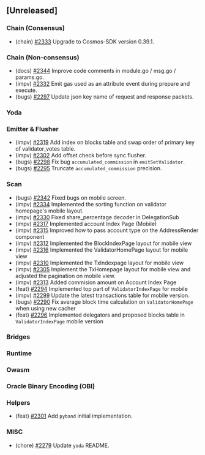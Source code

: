 <!--
(feat): New feature
(impv): Improvement / Enhancement
(docs): Documentation
(bugs): Bug fixes
(chore): Chore/cleanup work
-->

## [Unreleased]

### Chain (Consensus)

- (chain) [\#2333](https://github.com/bandprotocol/bandchain/pull/2333) Upgrade to Cosmos-SDK version 0.39.1.

### Chain (Non-consensus)

- (docs) [\#2344](https://github.com/bandprotocol/bandchain/pull/2344) Improve code comments in module.go / msg.go / params.go.
- (impv) [\#2332](https://github.com/bandprotocol/bandchain/pull/2232) Emit gas used as an attribute event during prepare and execute.
- (bugs) [\#2297](https://github.com/bandprotocol/bandchain/pull/2297) Update json key name of request and response packets.

### Yoda

### Emitter & Flusher

- (impv) [\#2319](https://github.com/bandprotocol/bandchain/pull/2319) Add index on blocks table and swap order of primary key of validator_votes table.
- (impv) [\#2302](https://github.com/bandprotocol/bandchain/pull/2302) Add offset check before sync flusher.
- (bugs) [\#2298](https://github.com/bandprotocol/bandchain/pull/2298) Fix bug `accumulated_commission` in `emitSetValidator`.
- (bugs) [\#2295](https://github.com/bandprotocol/bandchain/pull/2295) Truncate `accumulated_commission` precision.

### Scan
- (bugs) [\#2342](https://github.com/bandprotocol/bandchain/pull/2342) Fixed bugs on mobile screen.
- (impv) [\#2334](https://github.com/bandprotocol/bandchain/pull/2334) Implemented the sorting function on validator homepage's mobile layout.
- (impv) [\#2330](https://github.com/bandprotocol/bandchain/pull/2330) Fixed share_percentage decoder in DelegationSub
- (impv) [\#2317](https://github.com/bandprotocol/bandchain/pull/2317) Implemented account Index Page (Mobile)
- (impv) [\#2315](https://github.com/bandprotocol/bandchain/pull/2315) Improved how to pass account type on the AddressRender component
- (impv) [\#2312](https://github.com/bandprotocol/bandchain/pull/2312) Implemented the BlockIndexPage layout for mobile view
- (impv) [\#2316](https://github.com/bandprotocol/bandchain/pull/2316) Implemented the ValidatorHomePage layout for mobile view
- (impv) [\#2310](https://github.com/bandprotocol/bandchain/pull/2310) Implemented the TxIndexpage layout for mobile view
- (impv) [\#2305](https://github.com/bandprotocol/bandchain/pull/2305) Implement the TxHomepage layout for mobile view and adjusted the pagination on mobile view.
- (impv) [\#2313](https://github.com/bandprotocol/bandchain/pull/2313) Added commision amount on Account Index Page
- (feat) [\#2294](https://github.com/bandprotocol/bandchain/pull/2294) Implemented top part of `ValidatorIndexPage` for mobile
- (impv) [\#2299](https://github.com/bandprotocol/bandchain/pull/2299) Update the latest transactions table for mobile version.
- (bugs) [\#2290](https://github.com/bandprotocol/bandchain/pull/2290) Fix average block time calculation on `ValidatorHomePage` when using new cacher
- (feat) [\#2296](https://github.com/bandprotocol/bandchain/pull/2296) Implemented delegators and proposed blocks table in `ValidatorIndexPage` mobile version

### Bridges

### Runtime

### Owasm

### Oracle Binary Encoding (OBI)

### Helpers

- (feat) [\#2301](https://github.com/bandprotocol/bandchain/pull/2301) Add `pyband` initial implementation.

### MISC

- (chore) [\#2279](https://github.com/bandprotocol/bandchain/pull/2279) Update `yoda` README.
